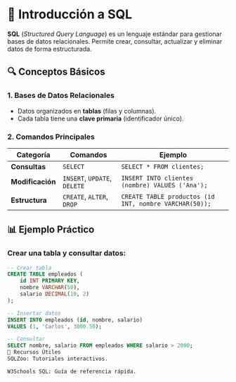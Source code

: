 # 📌 Introducción a SQL

**SQL** (*Structured Query Language*) es un lenguaje estándar para gestionar bases de datos relacionales. Permite crear, consultar, actualizar y eliminar datos de forma estructurada.

## 🔍 Conceptos Básicos

### 1. **Bases de Datos Relacionales**
- Datos organizados en **tablas** (filas y columnas).
- Cada tabla tiene una **clave primaria** (identificador único).

### 2. **Comandos Principales**
| Categoría       | Comandos                 | Ejemplo                          |
|-----------------|--------------------------|----------------------------------|
| **Consultas**   | `SELECT`                 | `SELECT * FROM clientes;`        |
| **Modificación**| `INSERT`, `UPDATE`, `DELETE` | `INSERT INTO clientes (nombre) VALUES ('Ana');` |
| **Estructura**  | `CREATE`, `ALTER`, `DROP`| `CREATE TABLE productos (id INT, nombre VARCHAR(50));` |

## 📊 Ejemplo Práctico

### Crear una tabla y consultar datos:
```sql
-- Crear tabla
CREATE TABLE empleados (
    id INT PRIMARY KEY,
    nombre VARCHAR(50),
    salario DECIMAL(10, 2)
);

-- Insertar datos
INSERT INTO empleados (id, nombre, salario)
VALUES (1, 'Carlos', 3000.50);

-- Consultar
SELECT nombre, salario FROM empleados WHERE salario > 2000;
🔗 Recursos Útiles
SQLZoo: Tutoriales interactivos.

W3Schools SQL: Guía de referencia rápida.
